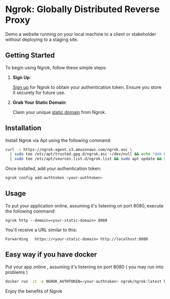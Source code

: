 # Ngrok: Globally Distributed Reverse Proxy

Demo a website running on your local machine to a client or stakeholder without deploying to a staging site.

## Getting Started

To begin using Ngrok, follow these simple steps:

1. **Sign Up**:

   [Sign up](https://dashboard.ngrok.com/signup) for Ngrok to obtain your authentication token. Ensure you store it securely for future use.

2. **Grab Your Static Domain**:
   
    Claim your unique [static domain](https://dashboard.ngrok.com/cloud-edge/domains) from Ngrok.

## Installation

Install Ngrok via Apt using the following command:

```bash
curl -s https://ngrok-agent.s3.amazonaws.com/ngrok.asc \
  | sudo tee /etc/apt/trusted.gpg.d/ngrok.asc >/dev/null && echo "deb https://ngrok-agent.s3.amazonaws.com buster main" \
  | sudo tee /etc/apt/sources.list.d/ngrok.list && sudo apt update && sudo apt install ngrok
```
Once installed, add your authentication token: 

```bash
ngrok config add-authtoken <your-authtoken>
```

## Usage

To put your application online, assuming it's listening on port 8080, execute the following command:
```
ngrok http --domain=<your-static-domain> 8080
```
You'll receive a URL similar to this: 
```
Forwarding   https://<your-static-domain> http://localhost:8080
```

## Easy way if you have docker
Put your app online , assuming it's listening on port 8080 ( you may run into problems )
```bash
docker run -it -e NGROK_AUTHTOKEN=<your-authtoken> ngrok/ngrok:latest http --domain=<your-static-domain> 8080
```

Enjoy the benefits of Ngrok

